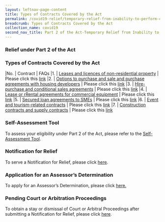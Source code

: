 ```yaml
---
layout: leftnav-page-content
title: Types of Contracts Covered by the Act
permalink: /covid19-relief/temporary-relief-from-inability-to-perform-contract
breadcrumb: Types of Contracts Covered by the Act
collection_name: covid19
second_nav_title: Part 2 of the Act-Temporary Relief from Inability to Perform Contractual Obligations
---
```

### Relief under Part 2 of the Act ###

### Types of Contracts Covered by the Act ###

|No. | Contract | FAQs
|1. | [Leases and licences of non-residential property](/files/5-Non-residential.pdf) | Please click this [link](https://www.mlaw.gov.sg/covid19-relief/faq/lease-licence)
|2. | [Options to purchase and sale and purchase agreements with housing developers](/files/6-Buyers.pdf) | Please click this [link](https://www.mlaw.gov.sg/covid19-relief/faq/otps-and-s-and-p-agreements)
|3. | [Hire-purchase and conditional sales agreements](/files/4-Hirers.pdf) | Please click this [link](https://www.mlaw.gov.sg/covid19-relief/faq/hire-purchase-agreements)
|4. | [Lease or rRental agreements for commercial equipment](/files/7-Renters.pdf) | Please click this [link](https://www.mlaw.gov.sg/covid19-relief/faq/rental-agreements)
|5. | [Secured loan agreements to SMEs](/files/1-Secured-loans.pdf) | Please click this [link](https://www.mlaw.gov.sg/covid19-relief/faq/sme-loans)
|6. | [Event and tourism-related contracts](/files/3-Event-tourism-related.pdf) | Please click this [link](https://www.mlaw.gov.sg/covid19-relief/faq/event-or-tourism-related-contract)
|7. | [Construction contracts and supply contracts](/files/2-Construction-contractors-suppliers.pdf) | Please click this [link](https://www.mlaw.gov.sg/covid19-relief/faq/construction)

### Self-Assessment Tool ####
To assess your eligibility under Part 2 of the Act, please refer to the [Self-Assessment Tool](https://www.mlaw.gov.sg/covid19-relief/tool).

### Notification for Relief ####
To serve a Notification for Relief, please click [here](https://www.mlaw.gov.sg/covid19-relief/notification-for-relief).


### Application for an Assessor’s Determination ####
To apply for an Assessor’s Determination, please click [here.](https://www.mlaw.gov.sg/covid19-relief/application-for-assessor)


### Pending Court or Arbitration Proceedings ####
To obtain a stay or dismissal of Court or Arbitral Proceedings after submitting a Notification for Relief, please click [here](https://www.mlaw.gov.sg/covid19-relief/memorandum-of-notification).
